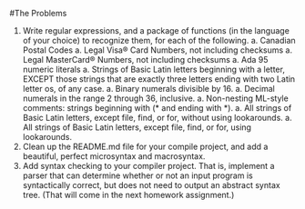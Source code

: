 #The Problems
1. Write regular expressions, and a package of functions (in the language of your choice) to recognize them, for each of the following.
  a. Canadian Postal Codes
  a. Legal Visa® Card Numbers, not including checksums
  a. Legal MasterCard® Numbers, not including checksums
  a. Ada 95 numeric literals
  a. Strings of Basic Latin letters beginning with a letter, EXCEPT those strings that are exactly three letters ending with two Latin letter os, of any case.
  a. Binary numerals divisible by 16.
  a. Decimal numerals in the range 2 through 36, inclusive.
  a. Non-nesting ML-style comments: strings beginning with (* and ending with *).
  a. All strings of Basic Latin letters, except file, find, or for, without using lookarounds.
  a. All strings of Basic Latin letters, except file, find, or for, using lookarounds.
2. Clean up the README.md file for your compile project, and add a beautiful, perfect microsyntax and macrosyntax.
3. Add syntax checking to your compiler project. That is, implement a parser that can determine whether or not an input program is syntactically correct, but does not need to output an abstract syntax tree. (That will come in the next homework assignment.)